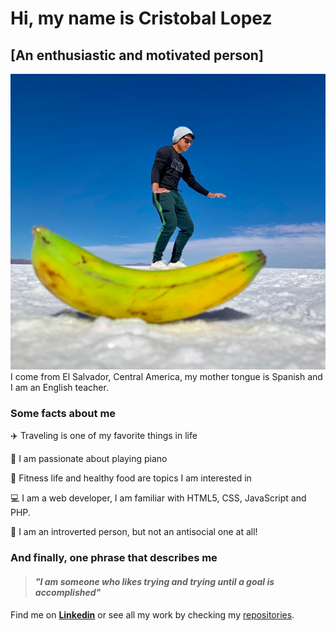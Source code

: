 # Hi, my name is Cristobal Lopez

## [An enthusiastic and motivated person]

![avatar](img/cris.png) I come from El Salvador, Central America, my mother
tongue is Spanish and I am an English teacher.

### Some facts about me

:airplane: Traveling is one of my favorite things in life

:musical_keyboard: I am passionate about playing piano

:running: Fitness life and healthy food are topics I am interested in

:computer: I am a web developer, I am familiar with HTML5, CSS, JavaScript and
PHP.

:bow: I am an introverted person, but not an antisocial one at all!

### And finally, one phrase that describes me

> #### _"I am someone who likes trying and trying until a goal is accomplished"_

Find me on
[**Linkedin**](https://www.linkedin.com/in/cristobal-lopez-354a09259/) or see
all my work by checking my
[repositories](https://github.com/cristobal-lopez?tab=repositories).
